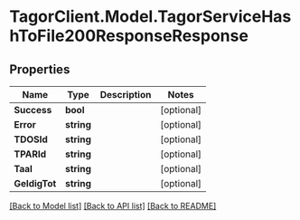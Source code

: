 # TagorClient.Model.TagorServiceHashToFile200ResponseResponse

## Properties

Name | Type | Description | Notes
------------ | ------------- | ------------- | -------------
**Success** | **bool** |  | [optional] 
**Error** | **string** |  | [optional] 
**TDOSId** | **string** |  | [optional] 
**TPARId** | **string** |  | [optional] 
**Taal** | **string** |  | [optional] 
**GeldigTot** | **string** |  | [optional] 

[[Back to Model list]](../README.md#documentation-for-models) [[Back to API list]](../README.md#documentation-for-api-endpoints) [[Back to README]](../README.md)

